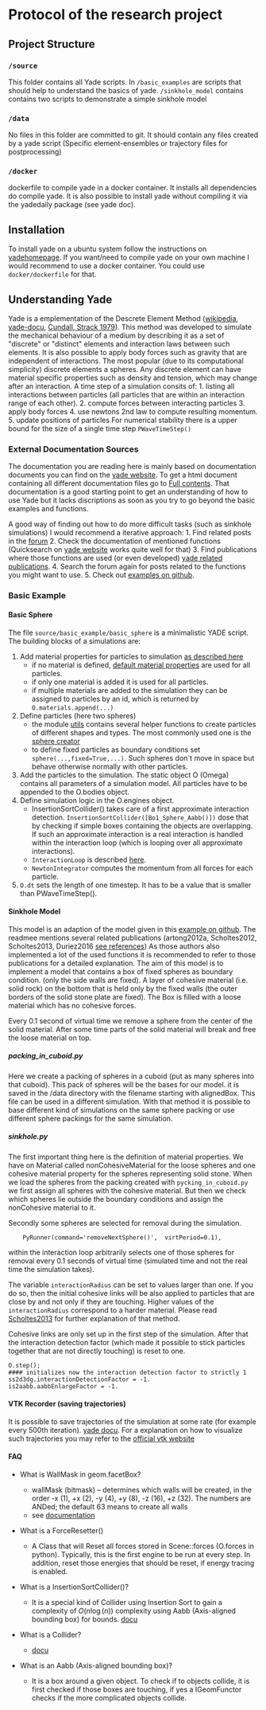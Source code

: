 # Protocol of the research project

## Project Structure

### `/source`
This folder contains all Yade scripts. In `/basic_examples` are 
scripts that should help to understand the basics of yade. `/sinkhole_model` contains
contains two scripts to demonstrate a simple sinkhole model
### `/data`
No files in this folder are committed to git. It should contain 
any files created by a yade script (Specific element-ensembles or
trajectory files for postprocessing)
### `/docker`
dockerfile to compile yade in a docker container. It installs all
dependencies do compile yade. It is also possible to install yade 
 without compiling it via the yadedaily package (see yade doc).

## Installation

To install yade on a ubuntu system follow the instructions on 
[yadehomepage](https://yade-dem.org/doc/installation.html).
If you want/need to compile yade on your own machine
I would recommend to use a docker container. You could use 
`docker/dockerfile` for that.

## Understanding Yade

Yade is a emplementation of the Descrete Element Method ([wikipedia](https://de.wikipedia.org/wiki/Diskrete-Elemente-Methode), 
[yade-docu](https://yade-dem.org/doc/formulation.html), [Cundall, Strack 1979](https://www.icevirtuallibrary.com/doi/10.1680/geot.1979.29.1.47)).
This method was developed to simulate the mechanical behaviour of a medium by describing it as a set of "discrete" or "distinct" elements and interaction
laws between such elements. It is also possible to apply body forces such as gravity that are independent of interactions. 
The most popular (due to its computational simplicity) discrete elements a spheres. Any discrete element can have material
specific properties such as density and tension, which may change after an interaction.
A time step of a simulation consits of:
    1. listing all interactions between particles (all particles that are within an interaction range of each other).
    2. compute forces between interacting particles
    3. apply body forces
    4. use newtons 2nd law to compute resulting momentum.
    5. update positions of particles
For numerical stability there is a upper bound for the size of a single time step `PWaveTimeStep()`


### External Documentation Sources

The documentation you are reading here is mainly based on documentation documents you can
find on the [yade website](https://yade-dem.org/doc/). To get a html document containing all
different documentation files go to [Full contents](https://yade-dem.org/doc/index-toctree.html).
That documentation is a good starting point to get an understanding of how to use Yade but it lacks 
discriptions as soon as you try to go beyond the basic examples and functions. 

A good way of finding out how to do more difficult tasks (such as sinkhole simulations) I would recommend a iterative 
approach: 
    1. Find related posts in the [forum](https://answers.launchpad.net/yade)
    2. Check the documentation of mentioned functions (Quicksearch on [yade website](https://yade-dem.org/doc/) works quite well for that)
    3. Find publications where those functions are used (or even developed) [yade related publications](https://yade-dem.org/doc/publications.html). 
    4. Search the forum again for posts related to the functions you might want to use.
    5. Check out [examples on github](https://github.com/yade/trunk/tree/master/examples).

### Basic Example

#### Basic Sphere

The file `source/basic_example/basic_sphere` is a minimalistic YADE script. The building blocks of 
a simulations are:

1. Add material properties for particles to simulation [as described here](https://yade-dem.org/doc/user.html#defining-materials)
    * if no material is defined,
    [default material properties](https://yade-dem.org/doc/yade.utils.html?highlight=defaultmaterial#yade.utils.defaultMaterial)
     are used for all particles.
    * if only one material is added it is used for all particles.
    * if multiple materials are added to the simulation they can be assigned to particles
    by an id, which is returned by `O.materials.append(...)` 
2. Define particles (here two spheres)
    * the module [utils](https://yade-dem.org/doc/yade.utils.html) contains 
    several helper functions to create particles of different shapes and types.
    The most commonly used one is the 
    [sphere creator](https://yade-dem.org/doc/yade.utils.html#yade.utils.sphere)
    *  to define fixed particles as boundary conditions set `sphere(...,fixed=True,...)`. Such spheres don`t move in space
    but behave otherwise normally with other particles.
3. Add the particles to the simulation. The static object O (Omega) contains all parameters of a simulation model. All 
    particles have to be appended to the O.bodies object.
4. Define simulation logic in the O.engines object. 
    * InsertionSortCollider() takes care of a first approximate interaction detection. `InsertionSortCollider([Bo1_Sphere_Aabb()])` dose that
    by checking if simple boxes containing the objects are overlapping. If such an approximate interaction is a real interaction is handled within the
    interaction loop (which is looping over all approximate interactions).
    * `InteractionLoop` is described [here](https://yade-dem.org/doc/introduction.html#interactions).
    * `NewtonIntegrator` computes the momentum from all forces for each particle.
 5. `O.dt` sets the length of one timestep. It has to be a value that is smaller than PWaveTimeStep().
 
 ####  Sinkhole Model
 This model is an adaption of the model given in this [example on github](https://github.com/yade/trunk/tree/master/examples/jointedCohesiveFrictionalPM).
 The readmee mentions several related publications (artong2012a, Scholtes2012, Scholtes2013, Duriez2016 [see references](https://yade-dem.org/doc/publications.html))
 As those authors also implemented a lot of the used functions it is recommended to refer to those
 publications for a detailed explanation. The aim of this model is to implement a model that contains
 a box of fixed spheres as boundary condition. (only the side walls are fixed). A layer of cohesive
 material (i.e. solid rock) on the bottom that is held only by the fixed walls (the outer borders of the
 solid stone plate are fixed). The Box is filled with a loose material which has no cohesive forces.
 
 Every 0.1 second of virtual time we remove a sphere from the center of the solid material. After some 
 time parts of the solid material will break and free the loose material on top.
 
 ##### packing_in_cuboid.py
 
 Here we create a packing of spheres in a cuboid (put as many spheres
 into that cuboid). This pack of spheres will be the bases for our model.
 it is saved in the /data directory with the filename starting with alignedBox. 
 This file can be used in a different simulation. With that method it is
 possible to base different kind of simulations on the same sphere packing
 or use different sphere packings for the same simulation.
 
 ##### sinkhole.py

The first important thing here is the definition of material properties. We have on Material called
nonCohesiveMaterial for the loose spheres and one cohesive material property for the spheres representing
solid stone. When we load the spheres from the packing created with `pycking_in_cuboid.py` we first
assign all spheres with the cohesive material. But then we check which spheres lie outside the boundary
conditions and assign the nonCohesive material to it.

Secondly some spheres are selected for removal during the simulation.
    
        PyRunner(command='removeNextSphere()',  virtPeriod=0.1),

within the interaction loop arbitrarily selects one of those spheres for removal every 0.1 seconds
of virtual time (simulated time and not the real time the simulation takes).

The variable `interactionRadius` can be set to values larger than one. If you do so, then the initial
cohesive links will be also applied to particles that are close by and not only if they are touching.
Higher values of the `interactionRadius` correspond to a harder material. Please read 
[Scholtes2013](https://www.sciencedirect.com/science/article/pii/S0022509612002268) for further 
explanation of that method.

Cohesive links are only set up in the first step of the simulation. After that the interaction
detection factor (which made it possible to stick particles together that are not directly touching)
is reset to one. 

    O.step();
    #### initializes now the interaction detection factor to strictly 1
    ss2d3dg.interactionDetectionFactor = -1.
    is2aabb.aabbEnlargeFactor = -1.


#### VTK Recorder (saving trajectories)
    
It is possible to save trajectories of the simulation at some rate (for example every 500th iteration).
[yade docu](https://yade-dem.org/doc/yade.export.html). For a explanation on how to 
visualize such trajectories you may refer to the [official vtk website](https://www.vtk.org/)

#### FAQ

* What is WallMask in geom.facetBox?
	* wallMask (bitmask) – determines which walls will be created, in the order -x (1), +x (2), -y (4), +y (8), -z (16), +z (32). The numbers are ANDed; the default 63 means to create all walls
	* see [documentation](https://yade-dem.org/doc/yade.geom.html)

* What is a ForceResetter() 
	* A Class that will Reset all forces stored in Scene::forces (O.forces in python). Typically, this is the first engine to be run at every step. In addition, reset those energies that should be reset, if energy tracing is enabled.
* What is a InsertionSortCollider()?
	* It is a special kind of Collider using Insertion Sort to gain a complexity of $O(n \log(n))$ complexity using Aabb (Axis-aligned bounding box) for bounds. [docu](https://yade-dem.org/doc/yade.wrapper.html#yade.wrapper.InsertionSortCollider)

* What is a Collider?
	* [docu](https://yade-dem.org/doc/yade.wrapper.html#yade.wrapper.Collider)

* What is an Aabb (Axis-aligned bounding box)?
	* It is a box around a given object. To check if to objects collide, it is first checked if those boxes are touching, if yes a IGeomFunctor checks if the more complicated objects collide.

